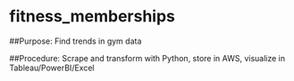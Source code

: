 # fitness_memberships

##Purpose: Find trends in gym data 

##Procedure: Scrape and transform with Python, store in AWS, visualize in Tableau/PowerBI/Excel


